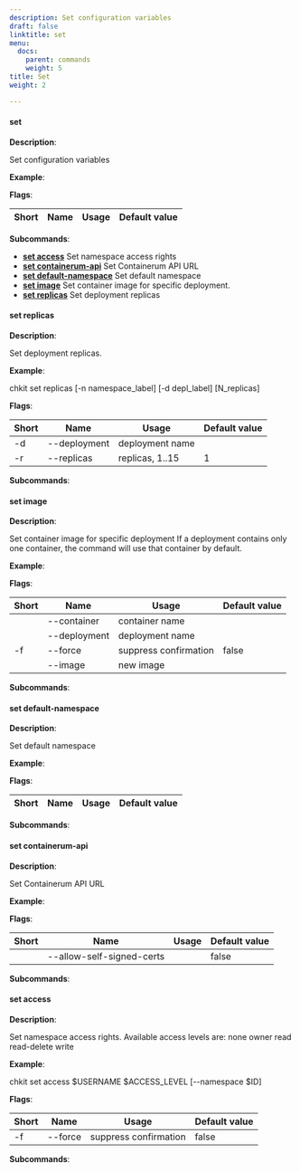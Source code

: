 ```yaml
---
description: Set configuration variables
draft: false
linktitle: set
menu:
  docs:
    parent: commands
    weight: 5
title: Set
weight: 2

---
```


#### <a name="set">set</a>

**Description**:

Set configuration variables

**Example**:



**Flags**:

| Short | Name | Usage | Default value |
| ----- | ---- | ----- | ------------- |


**Subcommands**:

* **[set access](#set_access)** Set namespace access rights
* **[set containerum-api](#set_containerum-api)** Set Containerum API URL
* **[set default-namespace](#set_default-namespace)** Set default namespace
* **[set image](#set_image)** Set container image for specific deployment.
* **[set replicas](#set_replicas)** Set deployment replicas


#### <a name="set_replicas">set replicas</a>

**Description**:

Set deployment replicas.

**Example**:

chkit set replicas [-n namespace_label] [-d depl_label] [N_replicas]

**Flags**:

| Short | Name | Usage | Default value |
| ----- | ---- | ----- | ------------- |
| -d | --deployment | deployment name |  |
| -r | --replicas | replicas, 1..15 | 1 |


**Subcommands**:



#### <a name="set_image">set image</a>

**Description**:

Set container image for specific deployment If a deployment contains only one container, the command will use that container by default.

**Example**:



**Flags**:

| Short | Name | Usage | Default value |
| ----- | ---- | ----- | ------------- |
|  | --container | container name |  |
|  | --deployment | deployment name |  |
| -f | --force | suppress confirmation | false |
|  | --image | new image |  |


**Subcommands**:



#### <a name="set_default-namespace">set default-namespace</a>

**Description**:

Set default namespace

**Example**:



**Flags**:

| Short | Name | Usage | Default value |
| ----- | ---- | ----- | ------------- |


**Subcommands**:



#### <a name="set_containerum-api">set containerum-api</a>

**Description**:

Set Containerum API URL

**Example**:



**Flags**:

| Short | Name | Usage | Default value |
| ----- | ---- | ----- | ------------- |
|  | --allow-self-signed-certs |  | false |


**Subcommands**:



#### <a name="set_access">set access</a>

**Description**:

Set namespace access rights. Available access levels are:   none   owner   read   read-delete   write

**Example**:

chkit set access $USERNAME $ACCESS_LEVEL [--namespace $ID]

**Flags**:

| Short | Name | Usage | Default value |
| ----- | ---- | ----- | ------------- |
| -f | --force | suppress confirmation | false |


**Subcommands**:



